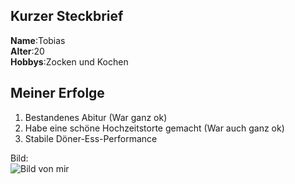 Kurzer Steckbrief  
-----------------
**Name**:Tobias  
**Alter**:20  
**Hobbys**:Zocken und Kochen  

Meiner Erfolge  
--------------
1. Bestandenes Abitur (War ganz ok)
2. Habe eine schöne Hochzeitstorte gemacht (War auch ganz ok)
3. Stabile Döner-Ess-Performance

Bild:  
![Bild von mir](https://static6.suedkurier.de/storage/image/8/6/1/4/12154168_shift-966x593_1rchS4_TXgvmr.jpg "Das bin ich!")